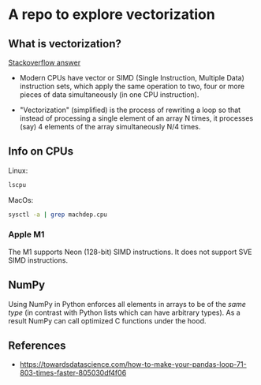 # A repo to explore vectorization

## What is vectorization?

[Stackoverflow answer](https://stackoverflow.com/questions/1422149/what-is-vectorization)

- Modern CPUs have vector or SIMD (Single Instruction, Multiple Data)
instruction sets, which apply the same operation to two, four or more pieces of
data simultaneously (in one CPU instruction).

- "Vectorization" (simplified) is the process of rewriting a loop so that
instead of processing a single element of an array N times, it processes (say) 4
elements of the array simultaneously N/4 times.

## Info on CPUs

Linux:
```bash
lscpu
```

MacOs:
```bash
sysctl -a | grep machdep.cpu
```

### Apple M1

The M1 supports Neon (128-bit) SIMD instructions. It does not support SVE SIMD instructions.

## NumPy

Using NumPy in Python enforces all elements in arrays to be of the _same type_
(in contrast with Python lists which can have arbitrary types). As a result
NumPy can call optimized C functions under the hood. 

## References

- https://towardsdatascience.com/how-to-make-your-pandas-loop-71-803-times-faster-805030df4f06
